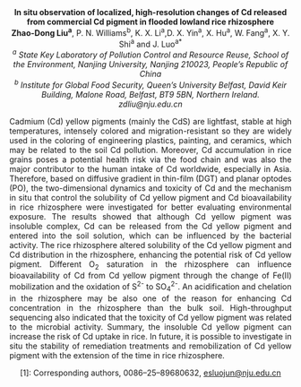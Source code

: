 <center><strong>In situ observation of localized, high-resolution changes of Cd released from commercial Cd pigment in flooded lowland rice rhizosphere</strong>
<center><strong>Zhao-Dong Liu<sup>a</sup></strong>, P. N. Williams<sup>b</sup>, K. X. Li<sup>a</sup>,D. X. Yin<sup>a</sup>, X. Hu<sup>a</sup>, W. Fang<sup>a</sup>, X. Y. Shi<sup>a</sup> and J. Luo<sup>a*</sup>


<center><i><sup>a</sup> State Key Laboratory of Pollution Control and Resource Reuse, School of the Environment, Nanjing University, Nanjing 210023, People’s Republic of China</i>

<center><i><sup>b</sup> Institute for Global Food Security, Queen’s University Belfast,
David Keir Building, Malone Road, Belfast, BT9 5BN, Northern Ireland.</i>

<center><i>zdliu@nju.edu.cn</i>


<p style=text-align:justify>Cadmium (Cd) yellow pigments (mainly the CdS) are lightfast, stable at
high temperatures, intensely colored and migration-resistant so they are
widely used in the coloring of engineering plastics, painting, and
ceramics, which may be related to the soil Cd pollution. Moreover, Cd
accumulation in rice grains poses a potential health risk via the food
chain and was also the major contributor to the human intake of Cd
worldwide, especially in Asia. Therefore, based on diffusive gradient in
thin-film (DGT) and planar optodes (PO), the two-dimensional dynamics
and toxicity of Cd and the mechanism in situ that control the solubility
of Cd yellow pigment and Cd bioavailability in rice rhizosphere were
investigated for better evaluating environmental exposure. The results
showed that although Cd yellow pigment was insoluble complex, Cd can be
released from the Cd yellow pigment and entered into the soil solution,
which can be influenced by the bacterial activity. The rice rhizosphere
altered solubility of the Cd yellow pigment and Cd distribution in the
rhizosphere, enhancing the potential risk of Cd yellow pigment. Different O<sub>2</sub> saturation in the
rhizosphere can influence bioavailability of Cd from Cd yellow pigment
through the change of Fe(II) mobilization and the oxidation of S<sup>2-</sup> to
SO<sub>4</sub><sup>2-</sup>. An acidification and chelation in the rhizosphere may be also
one of the reason for enhancing Cd concentration in the rhizosphere than
the bulk soil.
High-throughput sequencing also indicated that the toxicity of Cd yellow
pigment was related to the microbial activity. Summary, the insoluble Cd
yellow pigment can increase the risk of Cd uptake in rice. In future, it
is possible to investigate in situ the stability of remediation
treatments and remobilization of Cd yellow pigment with the extension of
the time in rice rhizosphere.

[1]:  Corresponding authors, 0086–25–89680632,  esluojun@nju.edu.cn

